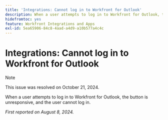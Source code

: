```yaml
---
title: 'Integrations: Cannot log in to Workfront for Outlook'
description: When a user attempts to log in to Workfront for Outlook, the button is unresponsive, and the user cannot log in.
hidefromtoc: yes
feature: Workfront Integrations and Apps
exl-id: 5ea65906-84c8-4aad-a4d9-a10b577a4c4c
---
```

# Integrations: Cannot log in to Workfront for Outlook

>[!NOTE]
>
>This issue was resolved on October 21, 2024.

When a user attempts to log in to Workfront for Outlook, the button is unresponsive, and the user cannot log in.

_First reported on August 8, 2024._
